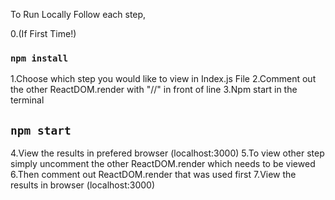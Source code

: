 To Run Locally Follow each step,

0.(If First Time!)

### `npm install`

1.Choose which step you would like to view in Index.js File
2.Comment out the other ReactDOM.render with "//" in front of line
3.Npm start in the terminal

## `npm start`

4.View the results in prefered browser (localhost:3000)
5.To view other step simply uncomment the other ReactDOM.render which needs to be viewed
6.Then comment out ReactDOM.render that was used first
7.View the results in browser (localhost:3000)
